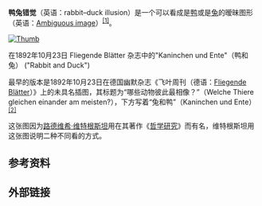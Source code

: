 **鸭兔错觉**（英语：rabbit–duck illusion）是一个可以看成是[鸭](https://www.wikiwand.com/zh-cn/articles/%E9%B4%A8 "鸭")或是[兔](https://www.wikiwand.com/zh-cn/articles/%E5%85%94 "兔")的暧昧图形（英语：[Ambiguous image](https://www.wikiwand.com/zh-cn/articles/Ambiguous_image "en:Ambiguous image")）<sup id="cite_ref-MathWorld_1-0"><a href="https://www.wikiwand.com/zh-cn/articles/%E9%B4%A8%E5%85%94%E9%8C%AF%E8%A6%BA#cite_note-MathWorld-1"><span>[</span>1<span>]</span></a></sup>。

[![Thumb](https://upload.wikimedia.org/wikipedia/commons/thumb/a/ab/Kaninchen_und_Ente.png/640px-Kaninchen_und_Ente.png)](https://www.wikiwand.com/zh-cn/articles/%E9%B4%A8%E5%85%94%E9%8C%AF%E8%A6%BA#/media/File:Kaninchen_und_Ente.png)

在1892年10月23日 Fliegende Blätter 杂志中的"Kaninchen und Ente"（鸭和兔） ("Rabbit and Duck")

最早的版本是1892年10月23日在德国幽默杂志《飞叶周刊（德语：[Fliegende Blätter](https://www.wikiwand.com/zh-cn/articles/Fliegende_Bl%C3%A4tter)）》上的未具名插图，其标题为“哪些动物彼此最相像？”（Welche Thiere gleichen einander am meisten?），下方写着“兔和鸭”（Kaninchen und Ente）<sup id="cite_ref-2"><a href="https://www.wikiwand.com/zh-cn/articles/%E9%B4%A8%E5%85%94%E9%8C%AF%E8%A6%BA#cite_note-2"><span>[</span>2<span>]</span></a></sup>

这张图因为[路德维希·维特根斯坦](https://www.wikiwand.com/zh-cn/articles/%E8%B7%AF%E5%BE%B7%E7%BB%B4%E5%B8%8C%C2%B7%E7%BB%B4%E7%89%B9%E6%A0%B9%E6%96%AF%E5%9D%A6 "路德维希·维特根斯坦")用在其著作《[哲学研究](https://www.wikiwand.com/zh-cn/articles/%E5%93%B2%E5%AD%A6%E7%A0%94%E7%A9%B6 "哲学研究")》而有名，维特根斯坦用这张图说明二种不同看的方式。

## 参考资料

## 外部链接
